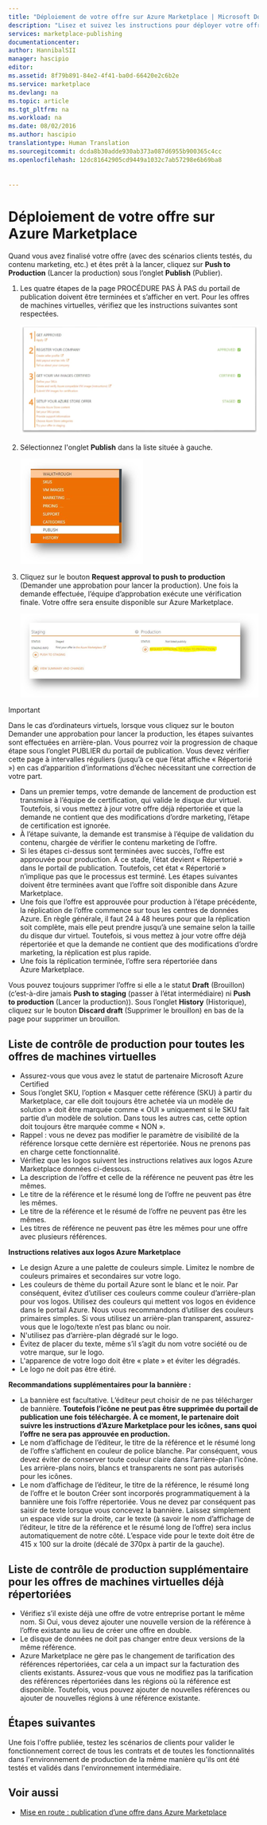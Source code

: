 ```yaml
---
title: "Déploiement de votre offre sur Azure Marketplace | Microsoft Docs"
description: "Lisez et suivez les instructions pour déployer votre offre (une image de machine virtuelle, un service de développement, des services de données, etc.) dans Azure Marketplace."
services: marketplace-publishing
documentationcenter: 
author: HannibalSII
manager: hascipio
editor: 
ms.assetid: 8f79b891-84e2-4f41-ba0d-66420e2c6b2e
ms.service: marketplace
ms.devlang: na
ms.topic: article
ms.tgt_pltfrm: na
ms.workload: na
ms.date: 08/02/2016
ms.author: hascipio
translationtype: Human Translation
ms.sourcegitcommit: dcda8b30adde930ab373a087d6955b900365c4cc
ms.openlocfilehash: 12dc81642905cd9449a1032c7ab57298e6b69ba8


---
```

# <a name="deploy-your-offer-to-the-azure-marketplace"></a>Déploiement de votre offre sur Azure Marketplace
Quand vous avez finalisé votre offre (avec des scénarios clients testés, du contenu marketing, etc.) et êtes prêt à la lancer, cliquez sur **Push to Production** (Lancer la production) sous l’onglet **Publish** (Publier).  

1. Les quatre étapes de la page PROCÉDURE PAS À PAS du portail de publication doivent être terminées et s’afficher en vert. Pour les offres de machines virtuelles, vérifiez que les instructions suivantes sont respectées.
   
    ![drawing][img-pubportal-walkthru-checked]
2. Sélectionnez l'onglet **Publish** dans la liste située à gauche.
   
    ![dessin][img-pubportal-menu-publish]
3. Cliquez sur le bouton **Request approval to push to production** (Demander une approbation pour lancer la production). Une fois la demande effectuée, l’équipe d’approbation exécute une vérification finale. Votre offre sera ensuite disponible sur Azure Marketplace.
   
    ![dessin][img-pubportal-publish-pushproduction]

> [!IMPORTANT]
> Dans le cas d’ordinateurs virtuels, lorsque vous cliquez sur le bouton Demander une approbation pour lancer la production, les étapes suivantes sont effectuées en arrière-plan. Vous pourrez voir la progression de chaque étape sous l’onglet PUBLIER du portail de publication. Vous devez vérifier cette page à intervalles réguliers (jusqu’à ce que l’état affiche « Répertorié ») en cas d’apparition d’informations d’échec nécessitant une correction de votre part.
> 
> * Dans un premier temps, votre demande de lancement de production est transmise à l’équipe de certification, qui valide le disque dur virtuel. Toutefois, si vous mettez à jour votre offre déjà répertoriée et que la demande ne contient que des modifications d’ordre marketing, l’étape de certification est ignorée.
> * À l’étape suivante, la demande est transmise à l’équipe de validation du contenu, chargée de vérifier le contenu marketing de l’offre.
> * Si les étapes ci-dessus sont terminées avec succès, l’offre est approuvée pour production. À ce stade, l’état devient « Répertorié » dans le portail de publication. Toutefois, cet état « Répertorié » n’implique pas que le processus est terminé. Les étapes suivantes doivent être terminées avant que l’offre soit disponible dans Azure Marketplace.
> * Une fois que l’offre est approuvée pour production à l’étape précédente, la réplication de l’offre commence sur tous les centres de données Azure. En règle générale, il faut 24 à 48 heures pour que la réplication soit complète, mais elle peut prendre jusqu’à une semaine selon la taille du disque dur virtuel. Toutefois, si vous mettez à jour votre offre déjà répertoriée et que la demande ne contient que des modifications d’ordre marketing, la réplication est plus rapide.
> * Une fois la réplication terminée, l’offre sera répertoriée dans Azure Marketplace.
> 
> Vous pouvez toujours supprimer l’offre si elle a le statut **Draft** (Brouillon) (c’est-à-dire jamais **Push to staging** (passer à l’état intermédiaire) ni **Push to production** (Lancer la production)). Sous l’onglet **History** (Historique), cliquez sur le bouton **Discard draft** (Supprimer le brouillon) en bas de la page pour supprimer un brouillon.
> 
> 

## <a name="production-checklist-for-all-virtual-machine-offers"></a>Liste de contrôle de production pour toutes les offres de machines virtuelles
* Assurez-vous que vous avez le statut de partenaire Microsoft Azure Certified
* Sous l’onglet SKU, l’option « Masquer cette référence (SKU) à partir du Marketplace, car elle doit toujours être achetée via un modèle de solution » doit être marquée comme « OUI » uniquement si le SKU fait partie d’un modèle de solution. Dans tous les autres cas, cette option doit toujours être marquée comme « NON ».
* Rappel : vous ne devez pas modifier le paramètre de visibilité de la référence lorsque cette dernière est répertoriée. Nous ne prenons pas en charge cette fonctionnalité.
* Vérifiez que les logos suivent les instructions relatives aux logos Azure Marketplace données ci-dessous.
* La description de l’offre et celle de la référence ne peuvent pas être les mêmes.
* Le titre de la référence et le résumé long de l’offre ne peuvent pas être les mêmes.
* Le titre de la référence et le résumé de l’offre ne peuvent pas être les mêmes.
* Les titres de référence ne peuvent pas être les mêmes pour une offre avec plusieurs références.

**Instructions relatives aux logos Azure Marketplace**

* Le design Azure a une palette de couleurs simple. Limitez le nombre de couleurs primaires et secondaires sur votre logo.
* Les couleurs de thème du portail Azure sont le blanc et le noir. Par conséquent, évitez d’utiliser ces couleurs comme couleur d’arrière-plan pour vos logos. Utilisez des couleurs qui mettent vos logos en évidence dans le portail Azure. Nous vous recommandons d’utiliser des couleurs primaires simples. Si vous utilisez un arrière-plan transparent, assurez-vous que le logo/texte n’est pas blanc ou noir.
* N'utilisez pas d’arrière-plan dégradé sur le logo.
* Évitez de placer du texte, même s’il s’agit du nom votre société ou de votre marque, sur le logo.
* L'apparence de votre logo doit être « plate » et éviter les dégradés.
* Le logo ne doit pas être étiré.

**Recommandations supplémentaires pour la bannière :**

* La bannière est facultative. L’éditeur peut choisir de ne pas télécharger de bannière. **Toutefois l’icône ne peut pas être supprimée du portail de publication une fois téléchargée. À ce moment, le partenaire doit suivre les instructions d’Azure Marketplace pour les icônes, sans quoi l’offre ne sera pas approuvée en production.**
* Le nom d’affichage de l’éditeur, le titre de la référence et le résumé long de l’offre s’affichent en couleur de police blanche. Par conséquent, vous devez éviter de conserver toute couleur claire dans l’arrière-plan l’icône. Les arrière-plans noirs, blancs et transparents ne sont pas autorisés pour les icônes.
* Le nom d’affichage de l’éditeur, le titre de la référence, le résumé long de l’offre et le bouton Créer sont incorporés programmatiquement à la bannière une fois l’offre répertoriée. Vous ne devez par conséquent pas saisir de texte lorsque vous concevez la bannière. Laissez simplement un espace vide sur la droite, car le texte (à savoir le nom d’affichage de l’éditeur, le titre de la référence et le résumé long de l’offre) sera inclus automatiquement de notre côté. L’espace vide pour le texte doit être de 415 x 100 sur la droite (décalé de 370px à partir de la gauche).

## <a name="additional-production-checklist-for-already-listed-virtual-machine-offers"></a>Liste de contrôle de production supplémentaire pour les offres de machines virtuelles déjà répertoriées
* Vérifiez s’il existe déjà une offre de votre entreprise portant le même nom. Si Oui, vous devez ajouter une nouvelle version de la référence à l’offre existante au lieu de créer une offre en double.
* Le disque de données ne doit pas changer entre deux versions de la même référence.
* Azure Marketplace ne gère pas le changement de tarification des références répertoriées, car cela a un impact sur la facturation des clients existants. Assurez-vous que vous ne modifiez pas la tarification des références répertoriées dans les régions où la référence est disponible. Toutefois, vous pouvez ajouter de nouvelles références ou ajouter de nouvelles régions à une référence existante.

## <a name="next-steps"></a>Étapes suivantes
Une fois l'offre publiée, testez les scénarios de clients pour valider le fonctionnement correct de tous les contrats et de toutes les fonctionnalités dans l'environnement de production de la même manière qu'ils ont été testés et validés dans l'environnement intermédiaire.

## <a name="see-also"></a>Voir aussi
* [Mise en route : publication d’une offre dans Azure Marketplace](marketplace-publishing-getting-started.md)

[img-pubportal-walkthru-checked]:media/marketplace-publishing-push-to-production/pubportal-walkthru-checked.png
[img-pubportal-menu-publish]:media/marketplace-publishing-push-to-production/pubportal-menu-publish.png
[img-pubportal-publish-pushproduction]:media/marketplace-publishing-push-to-production/pubportal-publish-pushproduction.png



<!--HONumber=Feb17_HO3-->


